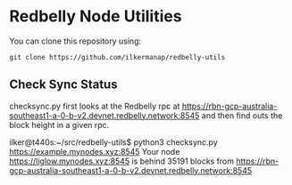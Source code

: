 # Redbelly Node Utilities

You can clone this repository using:

    git clone https://github.com/ilkermanap/redbelly-utils

## Check Sync Status
checksync.py first looks at the Redbelly rpc at https://rbn-gcp-australia-southeast1-a-0-b-v2.devnet.redbelly.network:8545 and then find outs the block height in a given rpc.

   ilker@t440s:~/src/redbelly-utils$ python3 checksync.py https://example.mynodes.xyz:8545
   Your node https://liglow.mynodes.xyz:8545 is behind 35191 blocks from https://rbn-gcp-australia-southeast1-a-0-b-v2.devnet.redbelly.network:8545


